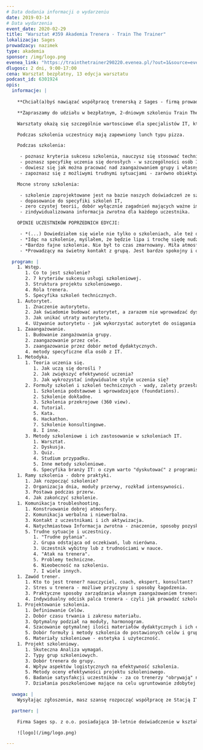 ```yaml
---
# Data dodania informacji o wydarzeniu
date: 2019-03-14
# Data wydarzenia
event_date: 2020-02-29
title: "Warsztat #359 Akademia Trenera - Train The Trainer"
lokalizacja: Sages
prowadzacy: nazimek
type: akademia
sponsor: /img/logo.png
evenea_link: "https://trainthetrainer290220.evenea.pl/?out=1&source=event_iframe"
dlugosc: 2 dni, 9:00-17:00
cena: Warsztat bezpłatny, 13 edycja warsztatu
podcast_id: 6301924
opis:
  informacje: |
    
    **Chciał(a)byś nawiązać współpracę trenerską z Sages - firmą prowadzącą specjalistyczne szkolenia technologiczne od ponad 10 lat?**

    **Zapraszamy do udziału w bezpłatnym, 2-dniowym szkoleniu Train The Trainer!**

    Warsztaty okażą się szczególnie wartosciowe dla specjalistów IT, którzy chcieliby spróbować swoich sił w prowadzeniu szkoleń, oraz tych, którzy posiadają juz doświadczenie trenerskie, ale czują że powinni podszkolić swoje umiejętności. Pozwolą bowiem stworzyć niepowtarzalny wizerunek trenerski oraz zdobyć wiedzę i umiejętności w zakresie prowadzenia i projektowania szkoleń, ze szczególnym uwzględnieniem specyfiki szkoleń IT. 

    Podczas szkolenia uczestnicy mają zapewniony lunch typu pizza.

    Podczas szkolenia:

     - poznasz kryteria sukcesu szkolenia, nauczysz się stosować techniki zwiększające jakość w każdym z tych kryteriów oraz dowiesz się jak skutecznie zbudować własny autorytet i efektywnie wykorzystywać go w trakcie szkolenia,
     - poznasz specyfikę uczenia się dorosłych - w szczególności osób IT, metody i formuły szkoleń oraz będziesz potrafił wykorzystać tę wiedzę do stworzenia optymalnego szkolenia,
     - dowiesz się jak można pracować nad zaangażowaniem grupy i własnym oraz dlaczego jest to kluczowe dla sukcesu szkolenia,
     - zapoznasz się z możliwymi trudnymi sytuacjami - zarówno obiektywnymi - wynikającymi np. ze zróżnicowanego poziomu w grupie, pytaniami, na które nie znamy odpowiedzi, jak i wynikającymi z indywidualnych postaw uczestników oraz sposobami radzenia sobie w ww. sytuacjach.

    Mocne strony szkolenia:

     - szkolenie zaprojektowane jest na bazie naszych doświadczeń ze szkoleniami, obejmujące 8 lat pracy z ponad czterdziestoma trenerami.
     - dopasowanie do specyfiki szkoleń IT,
     - zero czystej teorii, dobór wyłącznie zagadnień mających ważne implikacje praktyczne, warsztatowa formuła zajęć, bogata w różnorakie formy dydaktyczne wymagające pełnego zaangażowania uczestników (dyskusje, wystąpienia),
     - zindywidualizowana informacja zwrotna dla każdego uczestnika.

    OPINIE UCZESTNIKÓW POPRZEDNICH EDYCJI:

     - *(...) Dowiedziałem się wiele nie tylko o szkoleniach, ale też o sobie samym. Dziękuję :)*
     - *Idąc na szkolenie, myślałem, że będzie lipa i trochę siędę nudził, ale było super i cieszę się, że poświęciłem na nie weekend. Dziękuję.*
     - *Bardzo fajne szkolenie. Nie był to czas zmarnowany. Miła atmosfera na szkoleniu - co oczywiście było zasługą prelegenta.*
     - *Prowadzący ma świetny kontakt z grupą. Jest bardzo spokojny i opanowany, co wspomaga otwartość uczestników. Ma umiejętność tworzenia bezpiecznego środowiska, w którym nie obawiam się zrobić błędu.*

  program: |
    1. Wstęp.
       1. Co to jest szkolenie?
       2. 7 kryteriów sukcesu usługi szkoleniowej.
       3. Struktura projektu szkoleniowego.
       4. Rola trenera.
       5. Specyfika szkoleń technicznych.
    1. Autorytet.
       1. Znaczenie autorytetu.
       2. Jak świadomie budować autorytet, a zarazem nie wprowadzać dystansu.
       3. Jak unikać utraty autorytetu.
       4. Używanie autorytetu - jak wykorzystać autorytet do osiągania celów szkoleniowych.
    1. Zaaangażowanie.
       1. Budowanie zangażowania grupy.
       2. zaangazowanie przez cele.
       3. zaangazowanie przez dobór metod dydaktycznych.
       4. metody specyficzne dla osób z IT.
    1. Metodyka.
       1. Teoria uczenia się.
          1. Jak uczą się dorośli ?
          2. Jak zwiększyć efektywność uczenia?
          3. Jak wykrozystać indywidualne style uczenia się?
       2. Formuły szkoleń i szkoleń technicznych - wady, zalety przesłanki do zastosowania.
          1. Szkolenia podstawowe i wprowadzające (foundations).
          2. Szkolenie dokładne.
          3. Szkolenia przekrojowe (360 view).
          4. Tutorial.
          5. Kata.
          6. Hackathon.
          7. Szkolenie konsultingowe.
          8. I inne.
       3. Metody szkoleniowe i ich zastosowanie w szkoleniach IT.
          1. Warsztat.
          2. Dyskusja.
          3. Quiz.
          4. Studium przypadku.
          5. Inne metody szkoleniowe.
          6. Specyfika branży IT: o czym warto "dyskutować" z programistami, jak ustawić efektywny warsztat itp.
    1. Ramy szkolenia - dobre praktyki.
       1. Jak rozpocząć szkolenie?
       2. Organizacja dnia, moduły przerwy, rozkład intensywności.
       3. Postawa podczas przerw.
       4. Jak zakończyć szkolenie.
    1. Komunikacja troubleshooting.
       1. Konstruowanie dobrej atmosfery.
       2. Komunikacja werbalna i niewerbalna.
       3. Kontakt z uczestnikami i ich aktywizacja.
       4. Natychmiastowa Informacja zwrotna - znaczenie, sposoby pozyskiwania, przyjmowania i wykorzystywania informacji zwrotnej.
       5. Trudne sytuacje i uczestnicy.
          1. "Trudne pytania".
          2. Grupa odstająca od oczekiwań, lub nierówna.
          3. Uczestnik wybitny lub z trudnościami w nauce.
          4. "Atak na trenera".
          5. Problemy techniczne.
          6. Nieobecność na szkoleniu.
          7. I wiele innych.
    1. Zawód trener.
       1. Kto to jest trener? nauczyciel, coach, ekspert, konsultant?
       2. Stres u trenera - możliwe przyczyny i sposoby łagodzenia.
       3. Praktyczne sposoby zarządzania własnym zaangażowaniem trenera, ciągły rozwój, unikanie wypalenia.
       4. Indywidualny odcisk palca trenera - czyli jak prowadzć szkolenie zgodnie ze sztuką a zarazem budować unikalność prowadzonych przez siebie szkoleń.
    1. Projektowanie szkolenia.
       1. Definiowanie Celów.
       2. Dobór czasu trwania i zakresu materiału.
       3. Optymalny podział na moduły, harmonogram.
       4. Szacowanie optymalnej ilości materiałów dydaktycznych i ich czasu przygotowania.
       5. Dobór formuły i metody szkolenia do postawionych celów i grupy docelowej.
       6. Materiały szkoleniowe - estetyka i użyteczność.
    1. Projekt szkoleniowy.
       1. Skuteczna Analiza wymagań.
       2. Typy grup szkoleniowych.
       3. Dobór trenera do grupy.
       4. Wpływ aspektów logistycznych na efektywność szkolenia.
       5. Metody oceny efektywności projektu szkoleniowego.
       6. Badanie satysfakcji uczestników - za co trenerzy "obrywają" najczęściej.
       7. Działania poszkoleniowe mające na celu ugruntowanie zdobytej wiedzy.

  uwaga: |
    Wysyłając zgłoszenie, masz szansę rozpocząć współpracę ze Stacją IT i Sages w zakresie prowadzenia warsztatów i szkoleń (autorskich bądź istniejących już w naszej ofercie). Z wybranymi kandydatami skontaktujemy się drogą mailową lub telefonicznie. Liczba miejsc na szkoleniu jest ograniczona. Wybór uczestników będzie dokonywany na podstawie podanego profilu LinkedIn / Goldenline.

  partner: |

    Firma Sages sp. z o.o. posiadająca 10-letnie doświadczenie w kształceniu kadr w branży IT. Specjalizuje się w prowadzeniu szkoleń technologicznych otwartych i dedykowanych, których cechą wspólną niezależnie od tematyki szkolenia jest warsztatowa formuła zajęć koncentrująca się na przekazaniu praktycznych umiejętności uczestnikom. Prowadzi także dedykowane projekty reedukacyjne oraz współpracuje z uczelniami wyższymi wspierając realizację zaawansowanych przedmiotów programistycznych, a także prowadząc studia podyplomowe (Politechnika Warszawska, studia z obszaru Big Data). Sages jest stałym organizatorem eventów branżowych dla profesjonalistów IT w ramach inicjatywy Stacja.IT.

    ![logo](/img/logo.png)

---
```

